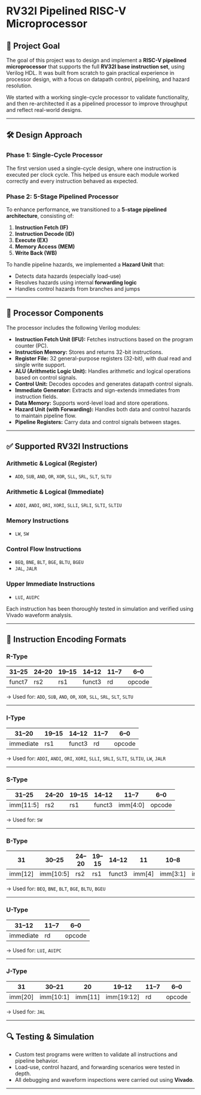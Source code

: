 # RV32I Pipelined RISC-V Microprocessor

## 🎯 Project Goal

The goal of this project was to design and implement a **RISC-V pipelined microprocessor** that supports the full **RV32I base instruction set**, using Verilog HDL. It was built from scratch to gain practical experience in processor design, with a focus on datapath control, pipelining, and hazard resolution.

We started with a working single-cycle processor to validate functionality, and then re-architected it as a pipelined processor to improve throughput and reflect real-world designs.

---

## 🛠️ Design Approach

### Phase 1: Single-Cycle Processor

The first version used a single-cycle design, where one instruction is executed per clock cycle. This helped us ensure each module worked correctly and every instruction behaved as expected.

### Phase 2: 5-Stage Pipelined Processor

To enhance performance, we transitioned to a **5-stage pipelined architecture**, consisting of:

1. **Instruction Fetch (IF)**
2. **Instruction Decode (ID)**
3. **Execute (EX)**
4. **Memory Access (MEM)**
5. **Write Back (WB)**

To handle pipeline hazards, we implemented a **Hazard Unit** that:
- Detects data hazards (especially load-use)
- Resolves hazards using internal **forwarding logic**
- Handles control hazards from branches and jumps

---

## 🔧 Processor Components

The processor includes the following Verilog modules:

- **Instruction Fetch Unit (IFU):** Fetches instructions based on the program counter (PC).
- **Instruction Memory:** Stores and returns 32-bit instructions.
- **Register File:** 32 general-purpose registers (32-bit), with dual read and single write support.
- **ALU (Arithmetic Logic Unit):** Handles arithmetic and logical operations based on control signals.
- **Control Unit:** Decodes opcodes and generates datapath control signals.
- **Immediate Generator:** Extracts and sign-extends immediates from instruction fields.
- **Data Memory:** Supports word-level load and store operations.
- **Hazard Unit (with Forwarding):** Handles both data and control hazards to maintain pipeline flow.
- **Pipeline Registers:** Carry data and control signals between stages.

---

## ✅ Supported RV32I Instructions

### Arithmetic & Logical (Register)
- `ADD`, `SUB`, `AND`, `OR`, `XOR`, `SLL`, `SRL`, `SLT`, `SLTU`

### Arithmetic & Logical (Immediate)
- `ADDI`, `ANDI`, `ORI`, `XORI`, `SLLI`, `SRLI`, `SLTI`, `SLTIU`

### Memory Instructions
- `LW`, `SW`

### Control Flow Instructions
- `BEQ`, `BNE`, `BLT`, `BGE`, `BLTU`, `BGEU`
- `JAL`, `JALR`

### Upper Immediate Instructions
- `LUI`, `AUIPC`

Each instruction has been thoroughly tested in simulation and verified using Vivado waveform analysis.

---

## 🧠 Instruction Encoding Formats

### R-Type
| 31–25 | 24–20 | 19–15 | 14–12 | 11–7 | 6–0  |
|--------|--------|--------|--------|-------|-------|
| funct7 | rs2    | rs1    | funct3 | rd    | opcode |

→ Used for: `ADD`, `SUB`, `AND`, `OR`, `XOR`, `SLL`, `SRL`, `SLT`, `SLTU`

---

### I-Type
| 31–20     | 19–15 | 14–12 | 11–7 | 6–0  |
|------------|--------|--------|-------|-------|
| immediate  | rs1    | funct3 | rd    | opcode |

→ Used for: `ADDI`, `ANDI`, `ORI`, `XORI`, `SLLI`, `SRLI`, `SLTI`, `SLTIU`, `LW`, `JALR`

---

### S-Type
| 31–25     | 24–20 | 19–15 | 14–12 | 11–7    | 6–0  |
|------------|--------|--------|--------|---------|-------|
| imm[11:5] | rs2    | rs1    | funct3 | imm[4:0] | opcode |

→ Used for: `SW`

---

### B-Type
| 31 | 30–25 | 24–20 | 19–15 | 14–12 | 11 | 10–8 | 7 | 6–0  |
|-----|--------|--------|--------|--------|-----|------|---|-------|
| imm[12] | imm[10:5] | rs2 | rs1 | funct3 | imm[4] | imm[3:1] | imm[11] | opcode |

→ Used for: `BEQ`, `BNE`, `BLT`, `BGE`, `BLTU`, `BGEU`

---

### U-Type
| 31–12     | 11–7 | 6–0  |
|------------|-------|-------|
| immediate  | rd    | opcode |

→ Used for: `LUI`, `AUIPC`

---

### J-Type
| 31 | 30–21 | 20 | 19–12 | 11–7 | 6–0  |
|-----|--------|-----|--------|-------|-------|
| imm[20] | imm[10:1] | imm[11] | imm[19:12] | rd | opcode |

→ Used for: `JAL`

---

## 🔍 Testing & Simulation

- Custom test programs were written to validate all instructions and pipeline behavior.
- Load-use, control hazard, and forwarding scenarios were tested in depth.
- All debugging and waveform inspections were carried out using **Vivado**.

---


